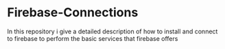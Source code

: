 # Firebase-Connections
In this repository i give a detailed description of how to install and connect to firebase to perform the basic services that firebase offers
